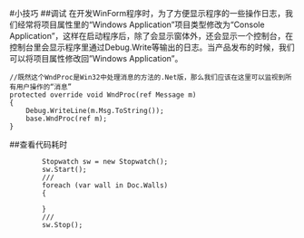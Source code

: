 

#小技巧 
##调试
在开发WinForm程序时，为了方便显示程序的一些操作日志，我们经常将项目属性里的“Windows Application”项目类型修改为“Console Application”，这样在启动程序后，除了会显示窗体外，还会显示一个控制台，在控制台里会显示程序里通过Debug.Write等输出的日志。当产品发布的时候，我们可以将项目属性修改回”Windows Application”。

    //既然这个WndProc是Win32中处理消息的方法的.Net版，那么我们应该在这里可以监视到所有用户操作的“消息”
    protected override void WndProc(ref Message m)
    {
        Debug.WriteLine(m.Msg.ToString());
        base.WndProc(ref m);
    }

##查看代码耗时

            Stopwatch sw = new Stopwatch();
            sw.Start();
            ///
            foreach (var wall in Doc.Walls)
            {
              
            }
            ///
            sw.Stop();
